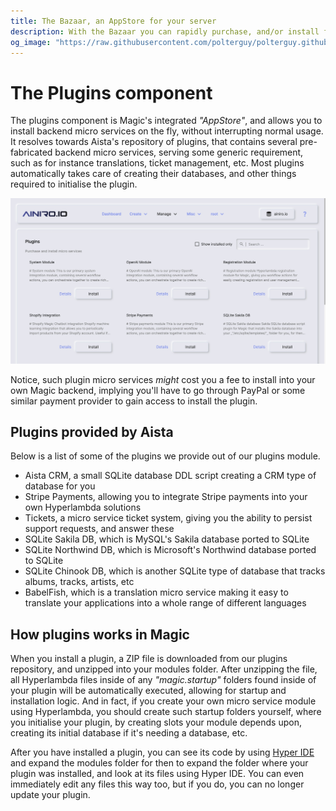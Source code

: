 ```yaml
---
title: The Bazaar, an AppStore for your server
description: With the Bazaar you can rapidly purchase, and/or install free backend micro services on the fly, without interrupting your production environment. Click a button, pay the purchase price if any, download the micro service, and voila! You've got a new micro service solving some problem related to your particular problem.
og_image: "https://raw.githubusercontent.com/polterguy/polterguy.github.io/master/images/bazaar.jpg"
---
```


# The Plugins component

The plugins component is Magic's integrated _"AppStore"_, and allows you to install backend micro
services on the fly, without interrupting normal usage. It resolves towards Aista's repository of plugins, that
contains several pre-fabricated backend micro services, serving some generic requirement, such as
for instance translations, ticket management, etc. Most plugins automatically takes care of creating
their databases, and other things required to initialise the plugin.

![Magic's plugins](https://raw.githubusercontent.com/polterguy/polterguy.github.io/master/images/bazaar.jpg)

Notice, such plugin micro services _might_ cost you a fee to install into your own Magic backend,
implying you'll have to go through PayPal or some similar payment provider to gain access to install the
plugin.

## Plugins provided by Aista

Below is a list of some of the plugins we provide out of our plugins module.

* Aista CRM, a small SQLite database DDL script creating a CRM type of database for you
* Stripe Payments, allowing you to integrate Stripe payments into your own Hyperlambda solutions
* Tickets, a micro service ticket system, giving you the ability to persist support requests, and answer these
* SQLite Sakila DB, which is MySQL's Sakila database ported to SQLite
* SQLite Northwind DB, which is Microsoft's Northwind database ported to SQLite
* SQLite Chinook DB, which is another SQLite type of database that tracks albums, tracks, artists, etc
* BabelFish, which is a translation micro service making it easy to translate your applications into a whole range of different languages

## How plugins works in Magic

When you install a plugin, a ZIP file is downloaded from our plugins repository, and unzipped into your modules
folder. After unzipping the file, all Hyperlambda files inside of any _"magic.startup"_ folders found inside of your
plugin will be automatically executed, allowing for startup and installation logic. And in fact, if you create
your own micro service module using Hyperlambda, you should create such startup folders yourself, where you
initialise your plugin, by creating slots your module depends upon, creating its initial database if it's
needing a database, etc.

After you have installed a plugin, you can see its code by using [Hyper IDE](/documentation/magic/components/hyper-ide/)
and expand the modules folder for then to expand the folder where your plugin was installed, and look at
its files using Hyper IDE. You can even immediately edit any files this way too, but if you do, you
can no longer update your plugin.
